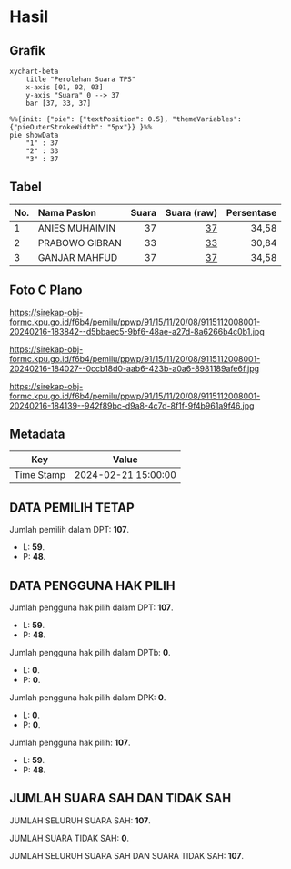 # Hasil

## Grafik

```mermaid
xychart-beta
    title "Perolehan Suara TPS"
    x-axis [01, 02, 03]
    y-axis "Suara" 0 --> 37
    bar [37, 33, 37]
```

```mermaid
%%{init: {"pie": {"textPosition": 0.5}, "themeVariables": {"pieOuterStrokeWidth": "5px"}} }%%
pie showData
    "1" : 37
    "2" : 33
    "3" : 37
```

## Tabel

| No. | Nama Paslon    | Suara | Suara (raw) | Persentase |
|:--- |:-------------- | -----:| -----------:| ----------:|
| 1   | ANIES MUHAIMIN | 37    | [37][p-1]   | 34,58      |
| 2   | PRABOWO GIBRAN | 33    | [33][p-2]   | 30,84      |
| 3   | GANJAR MAHFUD  | 37    | [37][p-3]   | 34,58      |


[p-1]: https://github.com/gigit-pemilu/pemilu-2024-91-papua/blob/main/pilpres/hitung-suara/sub/91-papua/sub/15-waropen/sub/11-oudate/sub/2008-oiboa/sub/001-tps/sub/paslon-1.txt
[p-2]: https://github.com/gigit-pemilu/pemilu-2024-91-papua/blob/main/pilpres/hitung-suara/sub/91-papua/sub/15-waropen/sub/11-oudate/sub/2008-oiboa/sub/001-tps/sub/paslon-2.txt
[p-3]: https://github.com/gigit-pemilu/pemilu-2024-91-papua/blob/main/pilpres/hitung-suara/sub/91-papua/sub/15-waropen/sub/11-oudate/sub/2008-oiboa/sub/001-tps/sub/paslon-3.txt

## Foto C Plano

https://sirekap-obj-formc.kpu.go.id/f6b4/pemilu/ppwp/91/15/11/20/08/9115112008001-20240216-183842--d5bbaec5-9bf6-48ae-a27d-8a6266b4c0b1.jpg

https://sirekap-obj-formc.kpu.go.id/f6b4/pemilu/ppwp/91/15/11/20/08/9115112008001-20240216-184027--0ccb18d0-aab6-423b-a0a6-8981189afe6f.jpg

https://sirekap-obj-formc.kpu.go.id/f6b4/pemilu/ppwp/91/15/11/20/08/9115112008001-20240216-184139--942f89bc-d9a8-4c7d-8f1f-9f4b961a9f46.jpg


## Metadata

| Key        | Value               |
| ---------- | ------------------- |
| Time Stamp | 2024-02-21 15:00:00 |


## DATA PEMILIH TETAP

Jumlah pemilih dalam DPT: **107**.
 * L: **59**.
 * P: **48**.

## DATA PENGGUNA HAK PILIH

Jumlah pengguna hak pilih dalam DPT: **107**.
 * L: **59**.
 * P: **48**.

Jumlah pengguna hak pilih dalam DPTb: **0**.
 * L: **0**.
 * P: **0**.

Jumlah pengguna hak pilih dalam DPK: **0**.
 * L: **0**.
 * P: **0**.

Jumlah pengguna hak pilih: **107**.
 * L: **59**.
 * P: **48**.

## JUMLAH SUARA SAH DAN TIDAK SAH

JUMLAH SELURUH SUARA SAH: **107**.

JUMLAH SUARA TIDAK SAH: **0**.

JUMLAH SELURUH SUARA SAH DAN SUARA TIDAK SAH: **107**.



